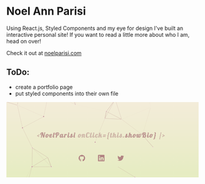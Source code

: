 # Noel Ann Parisi
Using React.js, Styled Components and my eye for design I've built an interactive personal site! 
If you want to read a little more about who I am, head on over! 

Check it out at [noelparisi.com](https://noelparisi.com)

## ToDo: 
* create a portfolio page
* put styled components into their own file

<p align="center">
  <img src="/readme.png?raw=true" alt="ScreenShot of my site"/>
</p>
